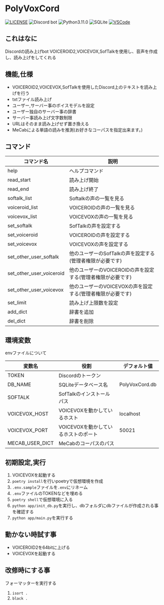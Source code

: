 # PolyVoxCord
[![LICENSE](http://img.shields.io/badge/license-MIT-blue.svg?style=flat)](LICENSE)
![Discord bot](https://img.shields.io/static/v1?logo=discord&label=&message=Discord%20bot&labelColor=f5f5f5&color=5865F2&logoColor=5865F2)
![Python3.11.0](https://img.shields.io/static/v1?logo=python&label=&message=Python3.11.0&labelColor=f5f5f5&color=3776AB&logoColor=3776AB)
![SQLite](https://img.shields.io/static/v1?logo=SQLite&label=&message=SQLite&labelColor=f5f5f5&color=003B57&logoColor=003B57)
[![VSCode](https://img.shields.io/static/v1?logo=visualstudiocode&label=&message=Open%20in%20Visual%20Studio%20Code&labelColor=2c2c32&color=007acc&logoColor=007acc)](https://open.vscode.dev/somakai-sumasi/PolyVoxCord)

## これはなに
Discordの読み上げbot
VOICEROID2,VOICEVOX,SofTalkを使用し、音声を作成し、読み上げをしてくれる

## 機能,仕様
- VOICEROID2,VOICEVOX,SofTalkを使用したDiscord上のテキストを読み上げを行う
- txtファイル読み上げ
- ユーザー,サーバー事のボイスモデルを設定
- ユーザー独自のサーバー事の辞書
- サーバー事読み上げ文字数制限
- URLはそのまま読み上げせず置き換える
- MeCabによる単語の読みを推測(お好きなコーパスを指定出来ます。)

## コマンド

| コマンド名                    | 説明                                  |
| ------------------------ | ----------------------------------- |
| help                     | ヘルプコマンド                             |
| read_start               | 読み上げ開始                              |
| read_end                 | 読み上げ終了                              |
| softalk_list             | Softalkの声の一覧を見る                     |
| voiceroid_list           | VOICEROIDの声の一覧を見る                   |
| voicevox_list            | VOICEVOXの声の一覧を見る                    |
| set_softalk              | SofTalkの声を設定する                      |
| set_voiceroid            | VOICEROIDの声を設定する                    |
| set_voicevox             | VOICEVOXの声を設定する                     |
| set_other_user_softalk   | 他のユーザーのSofTalkの声を設定する(管理者権限が必要です)   |
| set_other_user_voiceroid | 他のユーザーのVOICEROIDの声を設定する(管理者権限が必要です) |
| set_other_user_voicevox  | 他のユーザーのVOICEVOXの声を設定する(管理者権限が必要です)  |
| set_limit                | 読み上げ上限数を設定                          |
| add_dict                 | 辞書を追加                               |
| del_dict                 | 辞書を削除                               |


## 環境変数
envファイルについて

| 変数名             | 役割                     | デフォルト値         |
| --------------- | ---------------------- | -------------- |
| TOKEN           | Discordのトークン           |                |
| DB_NAME         | SQLiteデータベース名          | PolyVoxCord.db |
| SOFTALK         | SofTalkのインストールパス       |                |
| VOICEVOX_HOST   | VOICEVOXを動かしているホスト     | localhost      |
| VOICEVOX_PORT   | VOICEVOXを動かしているホストのポート | 50021          |
| MECAB_USER_DICT | MeCabのコーパスのパス          |                |

## 初期設定,実行
1. VOICEVOXを起動する
2. `poetry install`を行いpoetryで仮想環境を作成
3. `.env.sample`ファイルを`.env`にリネーム
4. `.env`ファイルのTOKENなどを埋める
5. `poetry shell`で仮想環境に入る
6. `python app/init_db.py`を実行し、dbフォルダにdbファイルが作成される事を確認する
7. `python app/main.py`を実行する

## 動かない時試す事
- VOICEROID2を64bitに上げる
- VOICEVOXを起動する

## 改修時にする事
フォーマッターを実行する
1. `isort .`
2. `black .`
